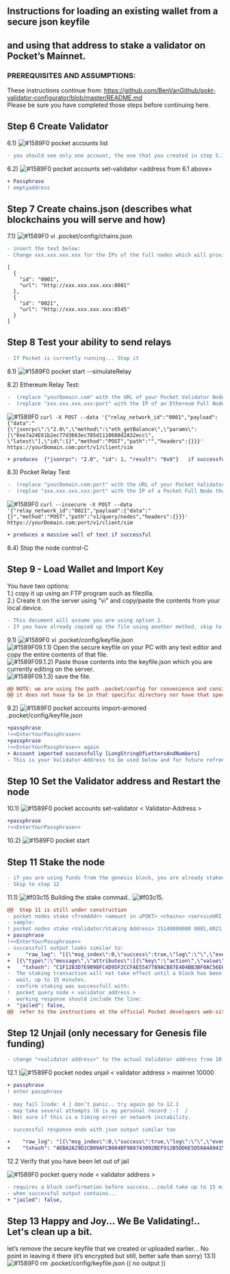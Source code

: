 ##  Instructions for loading an existing wallet from a secure json keyfile  
##  and using that address to stake a validator on Pocket’s Mainnet.


###                     PREREQUISITES AND ASSUMPTIONS:
These instructions continue from: https://github.com/BenVanGithub/pokt-validator-configurator/blob/master/README.md   
Please be sure you have completed those steps before continuing here. 



## Step 6 Create Validator
6.1) ![#1589F0](https://via.placeholder.com/15/FFC000/000000?text=+) pocket accounts list 
```diff
- you should see only one account, the one that you created in step 5.1
```
6.2) ![#1589F0](https://via.placeholder.com/15/FFC000/000000?text=+) pocket accounts set-validator <address from 6.1 above>
```diff
+ Passphrase
! emptyaddress
```
## Step 7 Create chains.json (describes what blockchains you will serve and how)
7.1) ![#1589F0](https://via.placeholder.com/15/FFC000/000000?text=+) vi .pocket/config/chains.json
```diff
- insert the text below:  
- Change xxx.xxx.xxx.xxx for the IPs of the full nodes which will provide relays 
```
```
[  
  {
    "id": "0001",  
    "url": "http://xxx.xxx.xxx.xxx:8081"  
  },  
  {  
    "id": "0021",  
    "url": "http://xxx.xxx.xxx.xxx:8545"  
  }  
]  
```
## Step 8 Test your ability to send relays
```diff
- If Pocket is currently running... Stop it
```
8.1) ![#1589F0](https://via.placeholder.com/15/FFC000/000000?text=+) pocket start --simulateRelay

8.2)  Ethereum Relay Test:
```diff
-  (replace "yourDomain.com" with the URL of your Pocket Validator Node)  
-  (replace "xxx.xxx.xxx.xxx:port" with the IP of an Ethereum Full Node that will accept RPCs)  [[8545 = geth default port]]
``` 
![#1589F0](https://via.placeholder.com/15/FFC000/000000?text=+) ```curl -X POST --data '{"relay_network_id":"0001","payload":{"data":"{\"jsonrpc\":\"2.0\",\"method\":\"eth_getBalance\",\"params\":[\"0xe7a24E61b2ec77d3663ec785d1110688d2A32ecc\", \"latest\"],\"id\":1}","method":"POST","path":"","headers":{}}}' https://yourDomain.com:port/v1/client/sim ```
``` diff
+ produces  {"jsonrpc": "2.0", "id": 1, "result": "0x0"}   if successful
```
8.3) Pocket Relay Test
```diff
-  (replace "yourDomain.com:port" with the URL of your Pocket Validator Node [[port 8081 or 443]])  
-  (replae "xxx.xxx.xxx.xxx:port" with the IP of a Pocket Full Node that will accept RPCs) [[ 8081=self? 8082 other? ]]
``` 
![#1589F0](https://via.placeholder.com/15/FFC000/000000?text=+) ```curl --insecure -X POST --data '{"relay_network_id":"0021","payload":{"data":"{}","method":"POST","path":"v1/query/nodes","headers":{}}}' https://yourDomain.com:port/v1/client/sim ```
``` diff
+ produces a massive wall of text if successful
```
8.4) Stop the node control-C

## Step 9 - Load Wallet and Import Key

You have two options:  
1.)  copy it up using an FTP program such as filezilla.  
2.)  Create it on the server using “vi” and copy/paste the contents from your local device. 
```diff
- This document will assume you are using option 2.  
- If you have already copied up the file using another method, skip to 9.2
```
9.1) ![#1589F0](https://via.placeholder.com/15/FFC000/000000?text=+) vi .pocket/config/keyfile.json  
![#1589F0](https://via.placeholder.com/15/FFC000/000000?text=+)9.1.1) Open the secure keyfile on your PC with any text editor and copy the entire contents of that file.  
![#1589F0](https://via.placeholder.com/15/FFC000/000000?text=+)9.1.2) Paste those contents into the keyfile.json which you are currently editing on the server.  
![#1589F0](https://via.placeholder.com/15/FFC000/000000?text=+)9.1.3) save the file.
```diff
@@ NOTE: we are using the path .pocket/config for convenience and consistency…  @@
@@ it does not have to be in that specific directory nor have that specific name. @@
```

9.2) ![#1589F0](https://via.placeholder.com/15/FFC000/000000?text=+) pocket accounts import-armored .pocket/config/keyfile.json
```diff
+passphrase
!<<EnterYourPassphrase>>
+passphrase
!<<EnterYourPassphrase>> again
+ Account imported successfully [LongStringOfLettersAndNumbers] 
- This is your Validator-Address to be used below and for future refrence
```
## Step 10 Set the Validator address and Restart the node

10.1) ![#1589F0](https://via.placeholder.com/15/FFC000/000000?text=+) pocket accounts set-validator < Validator-Address >
```diff
+passphrase
!<<EnterYourPassphrase>>
```
10.2) ![#1589F0](https://via.placeholder.com/15/FFC000/000000?text=+) pocket start

## Step 11 Stake the node
```diff
- if you are using funds from the genesis block, you are already staked.
- Skip to step 12
```
11.1) ![#f03c15](https://via.placeholder.com/15/f03c15/000000?text=+) Building the stake commad.. ![#f03c15](https://via.placeholder.com/15/f03c15/000000?text=+).
```diff
@@  Step 11 is still under construction                                  @@
- pocket nodes stake <fromAddr> <amount in uPOKT> <chains> <serviceURI w/ rpc port> <chainID> <fees in Upokt>
- sample:
! pocket nodes stake <Validator/Staking Address> 15140000000 0001,0021 https://yourDomainName:443 testnet 10000
+ passphrase
!<<EnterYourPassphrase>>
- successfull output looks similar to:
+     "raw_log": "[{\"msg_index\":0,\"success\":true,\"log\":\"\",\"events\":
+  [{\"type\":\"message\",\"attributes\":[{\"key\":\"action\",\"value\":\"stake_validator\"}]}]}]", 
+    "txhash": "C1F1283D7E9098FC4D95F2CCFAE5547789ACB87E404BB3BF0AC56E6C721E3E77"}
-  The staking transaction will not take effect until a block has been added... 
-  wait, up to 15 minutes.
-  confirm staking was successfull with:
!  pocket query node < validator address >
-  working response should include the line:
+  "jailed": false,
@@  refer to the instructions at the official Pocket developers web-site @@
```
## Step 12 Unjail (only necessary for Genesis file funding)
```diff
- change "<validator address>" to the actual Validator address from 10.1
```
12.1 )![#1589F0](https://via.placeholder.com/15/FFC000/000000?text=+) pocket nodes unjail < validator address > mainnet 10000
 ```diff 
+ passphrase
! enter passphrase
  
- may fail [code: 4 ] don’t panic.. try again go to 12.1
- may take several attempts (6 is my personal record :-)  /
- Not sure if this is a timing error or network instability.

- successful response ends with json output similar too

+    "raw_log": "[{\"msg_index\":0,\"success\":true,\"log\":\"\",\"events\":[{\"type\":\"message\",\"attributes\":[{\"key\":\"action\",\"value\":\"unjail_validator\"}]}]}]",
+    "txhash": "4EBA2A29D2CB09AFCB084BF988743092BEF912B5DD6E5D50A4A941522A05946C"
```
12.2 Verify that you have been let out of jail

![#1589F0](https://via.placeholder.com/15/FFC000/000000?text=+) pocket query node < validator address >
  ```diff
- requires a block confirmation before success...could take up to 15 minutes
- when successful output contains...
+ "jailed": false,
```
## Step 13  Happy and Joy... We Be Validating!.. Let's clean up a bit.
let’s remove the secure keyfile that we created or uploaded earlier… 
No point in leaving it there (it’s encrypted but still, better safe than sorry)
13.1) ![#1589F0](https://via.placeholder.com/15/FFC000/000000?text=+) rm .pocket/config/keyfile.json
(( no output ))

